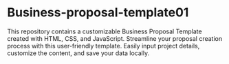 # Business-proposal-template01
This repository contains a customizable Business Proposal Template created with HTML, CSS, and JavaScript. Streamline your proposal creation process with this user-friendly template. Easily input project details, customize the content, and save your data locally. 
